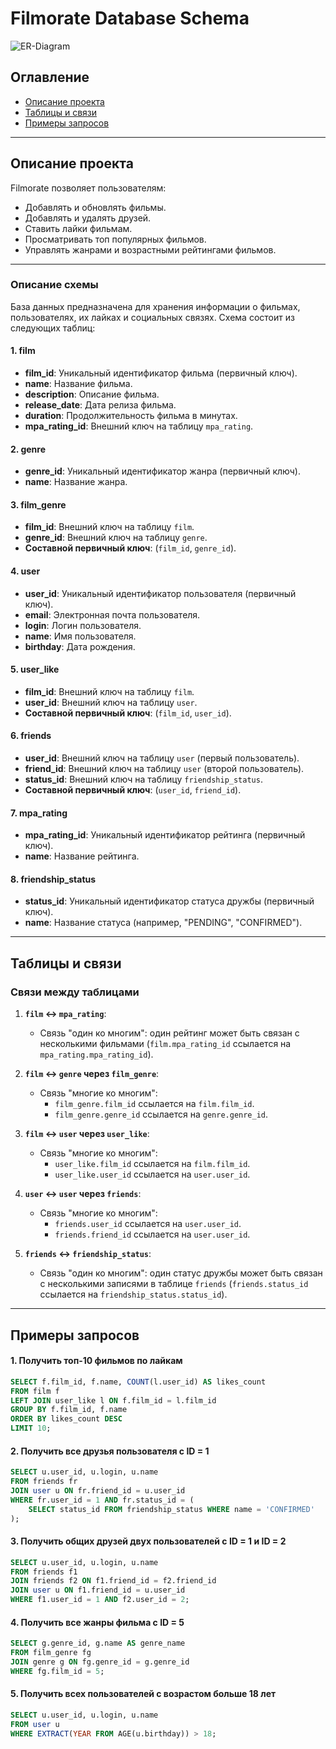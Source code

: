 # Filmorate Database Schema

![ER-Diagram](src/Untitled(1).png)

## Оглавление

- [Описание проекта](#описание-проекта)
- [Таблицы и связи](#таблицы-и-связи)
- [Примеры запросов](#примеры-запросов)

---

## Описание проекта

Filmorate позволяет пользователям:
- Добавлять и обновлять фильмы.
- Добавлять и удалять друзей.
- Ставить лайки фильмам.
- Просматривать топ популярных фильмов.
- Управлять жанрами и возрастными рейтингами фильмов.

---

### Описание схемы

База данных предназначена для хранения информации о фильмах, пользователях, их лайках и социальных связях. Схема состоит из следующих таблиц:

#### 1. **film**
- **film_id**: Уникальный идентификатор фильма (первичный ключ).
- **name**: Название фильма.
- **description**: Описание фильма.
- **release_date**: Дата релиза фильма.
- **duration**: Продолжительность фильма в минутах.
- **mpa_rating_id**: Внешний ключ на таблицу `mpa_rating`.

#### 2. **genre**
- **genre_id**: Уникальный идентификатор жанра (первичный ключ).
- **name**: Название жанра.

#### 3. **film_genre**
- **film_id**: Внешний ключ на таблицу `film`.
- **genre_id**: Внешний ключ на таблицу `genre`.
- **Составной первичный ключ**: (`film_id`, `genre_id`).

#### 4. **user**
- **user_id**: Уникальный идентификатор пользователя (первичный ключ).
- **email**: Электронная почта пользователя.
- **login**: Логин пользователя.
- **name**: Имя пользователя.
- **birthday**: Дата рождения.

#### 5. **user_like**
- **film_id**: Внешний ключ на таблицу `film`.
- **user_id**: Внешний ключ на таблицу `user`.
- **Составной первичный ключ**: (`film_id`, `user_id`).

#### 6. **friends**
- **user_id**: Внешний ключ на таблицу `user` (первый пользователь).
- **friend_id**: Внешний ключ на таблицу `user` (второй пользователь).
- **status_id**: Внешний ключ на таблицу `friendship_status`.
- **Составной первичный ключ**: (`user_id`, `friend_id`).

#### 7. **mpa_rating**
- **mpa_rating_id**: Уникальный идентификатор рейтинга (первичный ключ).
- **name**: Название рейтинга.

#### 8. **friendship_status**
- **status_id**: Уникальный идентификатор статуса дружбы (первичный ключ).
- **name**: Название статуса (например, "PENDING", "CONFIRMED").

---

## Таблицы и связи

### Связи между таблицами

1. **`film` ↔ `mpa_rating`**:
   - Связь "один ко многим": один рейтинг может быть связан с несколькими фильмами (`film.mpa_rating_id` ссылается на `mpa_rating.mpa_rating_id`).

2. **`film` ↔ `genre` через `film_genre`**:
   - Связь "многие ко многим":
     - `film_genre.film_id` ссылается на `film.film_id`.
     - `film_genre.genre_id` ссылается на `genre.genre_id`.

3. **`film` ↔ `user` через `user_like`**:
   - Связь "многие ко многим":
     - `user_like.film_id` ссылается на `film.film_id`.
     - `user_like.user_id` ссылается на `user.user_id`.

4. **`user` ↔ `user` через `friends`**:
   - Связь "многие ко многим":
     - `friends.user_id` ссылается на `user.user_id`.
     - `friends.friend_id` ссылается на `user.user_id`.

5. **`friends` ↔ `friendship_status`**:
   - Связь "один ко многим": один статус дружбы может быть связан с несколькими записями в таблице `friends` (`friends.status_id` ссылается на `friendship_status.status_id`).

---

## Примеры запросов

#### 1. Получить топ-10 фильмов по лайкам
```sql
SELECT f.film_id, f.name, COUNT(l.user_id) AS likes_count
FROM film f
LEFT JOIN user_like l ON f.film_id = l.film_id
GROUP BY f.film_id, f.name
ORDER BY likes_count DESC
LIMIT 10;
```
#### 2. Получить все друзья пользователя с ID = 1
```sql
SELECT u.user_id, u.login, u.name
FROM friends fr
JOIN user u ON fr.friend_id = u.user_id
WHERE fr.user_id = 1 AND fr.status_id = (
    SELECT status_id FROM friendship_status WHERE name = 'CONFIRMED'
);
```
#### 3. Получить общих друзей двух пользователей с ID = 1 и ID = 2
```sql
SELECT u.user_id, u.login, u.name
FROM friends f1
JOIN friends f2 ON f1.friend_id = f2.friend_id
JOIN user u ON f1.friend_id = u.user_id
WHERE f1.user_id = 1 AND f2.user_id = 2;
```
#### 4. Получить все жанры фильма с ID = 5
```sql
SELECT g.genre_id, g.name AS genre_name
FROM film_genre fg
JOIN genre g ON fg.genre_id = g.genre_id
WHERE fg.film_id = 5;
```
#### 5. Получить всех пользователей с возрастом больше 18 лет
```sql
SELECT u.user_id, u.login, u.name
FROM user u
WHERE EXTRACT(YEAR FROM AGE(u.birthday)) > 18;
```
